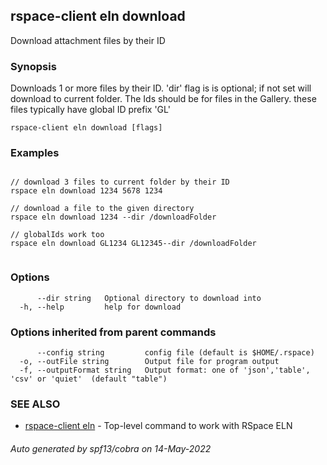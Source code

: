 ## rspace-client eln download

Download attachment files by their ID

### Synopsis

Downloads 1 or more files by their ID. 'dir' flag is is optional; if not set
will download to current folder. The Ids should be for files in the Gallery. these files typically
have global ID prefix 'GL'
	

```
rspace-client eln download [flags]
```

### Examples

```

// download 3 files to current folder by their ID
rspace eln download 1234 5678 1234

// download a file to the given directory
rspace eln download 1234 --dir /downloadFolder

// globalIds work too
rspace eln download GL1234 GL12345--dir /downloadFolder
	
```

### Options

```
      --dir string   Optional directory to download into
  -h, --help         help for download
```

### Options inherited from parent commands

```
      --config string         config file (default is $HOME/.rspace)
  -o, --outFile string        Output file for program output
  -f, --outputFormat string   Output format: one of 'json','table', 'csv' or 'quiet'  (default "table")
```

### SEE ALSO

* [rspace-client eln](rspace-client_eln.md)	 - Top-level command to work with RSpace ELN

###### Auto generated by spf13/cobra on 14-May-2022
